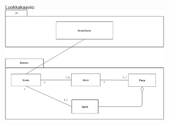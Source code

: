 Luokkakaavio:
![Luokkakaavio](https://github.com/hallssus/omt-harjoitustyo/blob/master/dokumentaatio/pakettikaavio.png)
